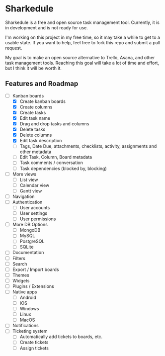 # Sharkedule

Sharkedule is a free and open source task management tool. Currently, it is in development and is not ready for use.

I'm working on this project in my free time, so it may take a while to get to a usable state. If you want to help, feel
free to fork this repo and submit a pull request.

My goal is to make an open source alternative to Trello, Asana, and other task management tools. Reaching this goal will
take a lot of time and effort, but I think it will be worth it.

## Features and Roadmap

- [ ] Kanban boards
    - [x] Create kanban boards
    - [x] Create columns
    - [x] Create tasks
    - [x] Edit task name
    - [x] Drag and drop tasks and columns
    - [x] Delete tasks
    - [x] Delete columns
    - [x] Edit task description
    - [ ] Tags, Date Due, attachments, checklists, activity, assignments and other metadata
    - [ ] Edit Task, Column, Board metadata
    - [ ] Task comments / conversation
    - [ ] Task dependencies (blocked by, blocking)
- [ ] More views
    - [ ] List view
    - [ ] Calendar view
    - [ ] Gantt view
- [ ] Navigation
- [ ] Authentication
    - [ ] User accounts
    - [ ] User settings
    - [ ] User permissions
- [ ] More DB Options
    - [ ] MongoDB
    - [ ] MySQL
    - [ ] PostgreSQL
    - [ ] SQLite
- [ ] Documentation
- [ ] Filters
- [ ] Search
- [ ] Export / Import boards
- [ ] Themes
- [ ] Widgets
- [ ] Plugins / Extensions
- [ ] Native apps
    - [ ] Android
    - [ ] iOS
    - [ ] Windows
    - [ ] Linux
    - [ ] MacOS
- [ ] Notifications
- [ ] Ticketing system
    - [ ] Automatically add tickets to boards, etc.
    - [ ] Create tickets
    - [ ] Assign tickets
